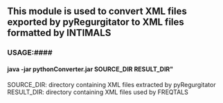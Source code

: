 ## This module is used to convert XML files exported by pyRegurgitator to XML files formatted by INTIMALS ###
### USAGE:####
#### java -jar pythonConverter.jar SOURCE\_DIR RESULT\_DIR" ####
SOURCE_DIR: directory containing XML files extracted by pyRegurgitator
RESULT_DIR: directory containing XML files used by FREQTALS
